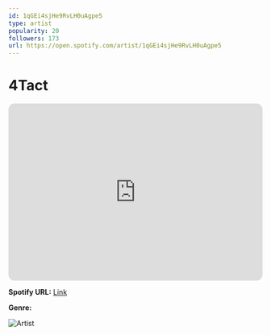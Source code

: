 ```yaml
---
id: 1qGEi4sjHe9RvLH0uAgpe5
type: artist
popularity: 20
followers: 173
url: https://open.spotify.com/artist/1qGEi4sjHe9RvLH0uAgpe5
---
```

# 4Tact

<iframe style="border-radius:12px" src="https://open.spotify.com/embed/artist/1qGEi4sjHe9RvLH0uAgpe5" width="100%" height="352" frameBorder="0" allowfullscreen="" allow="autoplay; clipboard-write; encrypted-media; fullscreen; picture-in-picture" loading="lazy"></iframe>

**Spotify URL:** [Link](https://open.spotify.com/artist/1qGEi4sjHe9RvLH0uAgpe5)

**Genre:** 

![Artist](https://i.scdn.co/image/ab6761610000e5eb671c07bff5c7bbb2d2f266c0)
